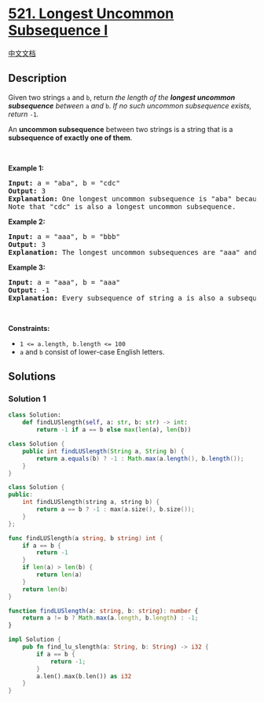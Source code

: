 # [521. Longest Uncommon Subsequence I](https://leetcode.com/problems/longest-uncommon-subsequence-i)

[中文文档](/solution/0500-0599/0521.Longest%20Uncommon%20Subsequence%20I/README.md)

<!-- tags:String -->

<!-- difficulty:Easy -->

## Description

<p>Given two strings <code>a</code> and <code>b</code>, return <em>the length of the <strong>longest uncommon subsequence</strong> between </em><code>a</code> <em>and</em> <code>b</code>. <em>If no such uncommon subsequence exists, return</em> <code>-1</code><em>.</em></p>

<p>An <strong>uncommon subsequence</strong> between two strings is a string that is a <strong><span data-keyword="subsequence-string">subsequence</span> of exactly one of them</strong>.</p>

<p>&nbsp;</p>
<p><strong class="example">Example 1:</strong></p>

<pre>
<strong>Input:</strong> a = &quot;aba&quot;, b = &quot;cdc&quot;
<strong>Output:</strong> 3
<strong>Explanation:</strong> One longest uncommon subsequence is &quot;aba&quot; because &quot;aba&quot; is a subsequence of &quot;aba&quot; but not &quot;cdc&quot;.
Note that &quot;cdc&quot; is also a longest uncommon subsequence.
</pre>

<p><strong class="example">Example 2:</strong></p>

<pre>
<strong>Input:</strong> a = &quot;aaa&quot;, b = &quot;bbb&quot;
<strong>Output:</strong> 3
<strong>Explanation:</strong>&nbsp;The longest uncommon subsequences are &quot;aaa&quot; and &quot;bbb&quot;.
</pre>

<p><strong class="example">Example 3:</strong></p>

<pre>
<strong>Input:</strong> a = &quot;aaa&quot;, b = &quot;aaa&quot;
<strong>Output:</strong> -1
<strong>Explanation:</strong>&nbsp;Every subsequence of string a is also a subsequence of string b. Similarly, every subsequence of string b is also a subsequence of string a. So the answer would be <code>-1</code>.
</pre>

<p>&nbsp;</p>
<p><strong>Constraints:</strong></p>

<ul>
	<li><code>1 &lt;= a.length, b.length &lt;= 100</code></li>
	<li><code>a</code> and <code>b</code> consist of lower-case English letters.</li>
</ul>

## Solutions

### Solution 1

<!-- tabs:start -->

```python
class Solution:
    def findLUSlength(self, a: str, b: str) -> int:
        return -1 if a == b else max(len(a), len(b))
```

```java
class Solution {
    public int findLUSlength(String a, String b) {
        return a.equals(b) ? -1 : Math.max(a.length(), b.length());
    }
}
```

```cpp
class Solution {
public:
    int findLUSlength(string a, string b) {
        return a == b ? -1 : max(a.size(), b.size());
    }
};
```

```go
func findLUSlength(a string, b string) int {
	if a == b {
		return -1
	}
	if len(a) > len(b) {
		return len(a)
	}
	return len(b)
}
```

```ts
function findLUSlength(a: string, b: string): number {
    return a != b ? Math.max(a.length, b.length) : -1;
}
```

```rust
impl Solution {
    pub fn find_lu_slength(a: String, b: String) -> i32 {
        if a == b {
            return -1;
        }
        a.len().max(b.len()) as i32
    }
}
```

<!-- tabs:end -->

<!-- end -->
